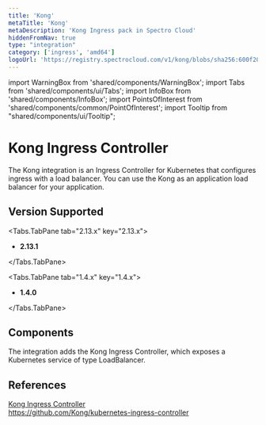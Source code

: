 ```yaml
---
title: 'Kong'
metaTitle: 'Kong'
metaDescription: 'Kong Ingress pack in Spectro Cloud'
hiddenFromNav: true
type: "integration"
category: ['ingress', 'amd64']
logoUrl: 'https://registry.spectrocloud.com/v1/kong/blobs/sha256:600f20583f85ccad4c515e51542f74aa9acb851d5b03ecb0e7b3435eb51ecf56?type=image/png'
---
```


import WarningBox from 'shared/components/WarningBox';
import Tabs from 'shared/components/ui/Tabs';
import InfoBox from 'shared/components/InfoBox';
import PointsOfInterest from 'shared/components/common/PointOfInterest';
import Tooltip from "shared/components/ui/Tooltip";

# Kong Ingress Controller

The Kong integration is an Ingress Controller for Kubernetes that configures ingress with a load balancer. You can use the Kong as an application load balancer for your application.

## Version Supported

<Tabs>

<Tabs.TabPane tab="2.13.x" key="2.13.x">

* **2.13.1**

</Tabs.TabPane>

<Tabs.TabPane tab="1.4.x" key="1.4.x">

* **1.4.0**

</Tabs.TabPane>

</Tabs>

## Components

The integration adds the Kong Ingress Controller, which exposes a Kubernetes service of type LoadBalancer.

## References

[Kong Ingress Controller](https://kubernetes.io/docs/concepts/services-networking/ingress-controllers) <br />
https://github.com/Kong/kubernetes-ingress-controller
